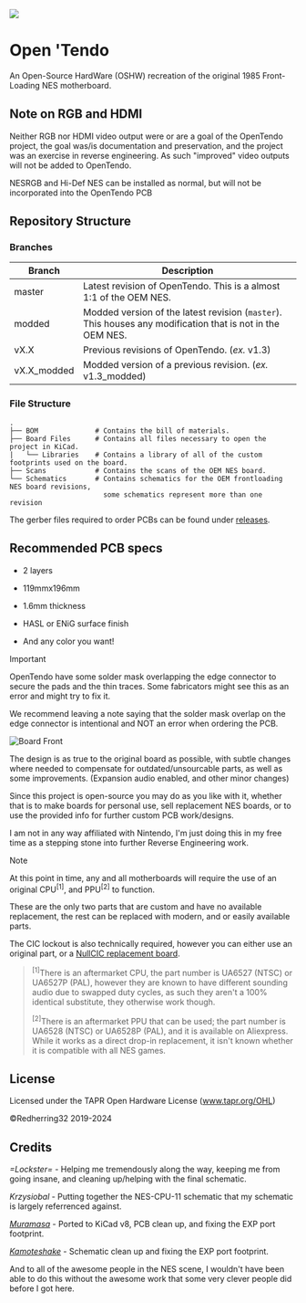 [![](https://dcbadge.limes.pink/api/server/https://discord.gg/XFrcBYFdBN?style=flat)](https://discord.gg/XFrcBYFdBN)

# Open 'Tendo
An Open-Source HardWare (OSHW) recreation of the original 1985 Front-Loading NES motherboard.

## Note on RGB and HDMI

Neither RGB nor HDMI video output were or are a goal of the OpenTendo project, the goal was/is documentation and preservation, and the project was an exercise in reverse engineering. As such "improved" video outputs will not be added to OpenTendo.

NESRGB and Hi-Def NES can be installed as normal, but will not be incorporated into the OpenTendo PCB

## Repository Structure
### Branches
| Branch | Description |
| ------ | ----------- |
| master | Latest revision of OpenTendo. This is a almost 1:1 of the OEM NES. |
| modded | Modded version of the latest revision (`master`). This houses any modification that is not in the OEM NES. |
| vX.X | Previous revisions of OpenTendo. (*ex.* v1.3) |
| vX.X_modded | Modded version of a previous revision. (*ex.* v1.3_modded) |

### File Structure
```
.
├── BOM              # Contains the bill of materials.
├── Board Files      # Contains all files necessary to open the project in KiCad.
|   └── Libraries    # Contains a library of all of the custom footprints used on the board.
├── Scans            # Contains the scans of the OEM NES board.
└── Schematics       # Contains schematics for the OEM frontloading NES board revisions,
                       some schematics represent more than one revision
```

The gerber files required to order PCBs can be found under [releases](https://github.com/Redherring32/OpenTendo/releases).

## Recommended PCB specs
* 2 layers

* 119mmx196mm

* 1.6mm thickness

* HASL or ENiG surface finish

* And any color you want!

> [!IMPORTANT]
> OpenTendo have some solder mask overlapping the edge connector to secure the pads and the thin traces. Some fabricators might see this as an error and might try to fix it.
>
> We recommend leaving a note saying that the solder mask overlap on the edge connector is intentional and NOT an error when ordering the PCB.

![Board Front](https://i.imgur.com/yBy1h27.jpeg)

The design is as true to the original board as possible, with subtle changes where needed to compensate for outdated/unsourcable parts,
as well as some improvements. (Expansion audio enabled, and other minor changes)

Since this project is open-source you may do as you like with it, whether that is to make boards for personal use, sell replacement NES boards, or to use the provided info for further custom PCB work/designs.

I am not in any way affiliated with Nintendo, I'm just doing this in my free time as a stepping stone into further Reverse Engineering work.

>[!NOTE]
> At this point in time, any and all motherboards will require the use of an original CPU<sup>[1]</sup>, and PPU<sup>[2]</sup> to function.
  
These are the only two parts that are custom and have no available replacement, the rest can be replaced with modern, and or easily available parts.

The CIC lockout is also technically required, however you can either use an original part, or a [NullCIC replacement board](https://github.com/Redherring32/NullCIC).


><sup>[1]</sup>There is an aftermarket CPU, the part number is UA6527 (NTSC) or UA6527P (PAL), however they are known to have different sounding audio due to swapped duty cycles, as such they aren't a 100% identical substitute, they otherwise work though.
>
><sup>[2]</sup>There is an aftermarket PPU that can be used; the part number is UA6528 (NTSC) or UA6528P (PAL), and it is available on Aliexpress.
While it works as a direct drop-in replacement, it isn't known whether it is compatible with all NES games.


## License

Licensed under
the TAPR Open Hardware License (www.tapr.org/OHL)

©Redherring32 2019-2024


## Credits
*=Lockster=* - Helping me tremendously along the way, keeping me from going insane, and cleaning up/helping with the final schematic. 


*Krzysiobal* - Putting together the NES-CPU-11 schematic that my schematic is largely referrenced against.

*[Muramasa](https://github.com/muramasatheninja)* - Ported to KiCad v8, PCB clean up, and fixing the EXP port footprint.

*[Kamoteshake](https://github.com/kamoteshake)* - Schematic clean up and fixing the EXP port footprint.

And to all of the awesome people in the NES scene, I wouldn't have been able to do this without the awesome work that some very clever people did before I got here. 


